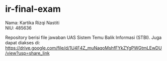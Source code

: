 # ir-final-exam

Nama: Kartika Rizqi Nastiti <br />
NIU: 485636

Repository berisi file jawaban UAS Sistem Temu Balik Informasi (STBI). Juga dapat diakses di: https://drive.google.com/file/d/1U4F4Z_muNaqoMshfFYkZYgPWGtmLEwDU/view?usp=share_link
